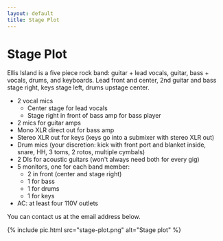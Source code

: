 ```yaml
---
layout: default
title: Stage Plot
---
```


# Stage Plot

Ellis Island is a five piece rock band: guitar + lead vocals, guitar, bass +
vocals, drums, and keyboards. Lead front and center, 2nd guitar and bass
stage right, keys stage left, drums upstage center.

- 2 vocal mics
  - Center stage for lead vocals
  - Stage right in front of bass amp for bass player
- 2 mics for guitar amps
- Mono XLR direct out for bass amp
- Stereo XLR out for keys (keys go into a submixer with stereo XLR out)
- Drum mics (your discretion: kick with front port and blanket inside,
  snare, HH, 3 toms, 2 rotos, multiple cymbals)
- 2 DIs for acoustic guitars (won't always need both for every gig)
- 5 monitors, one for each band member:
  - 2 in front (center and stage right)
  - 1 for bass
  - 1 for drums
  - 1 for keys
- AC: at least four 110V outlets

You can contact us at the email address below.

{% include pic.html src="stage-plot.png" alt="Stage plot" %}

